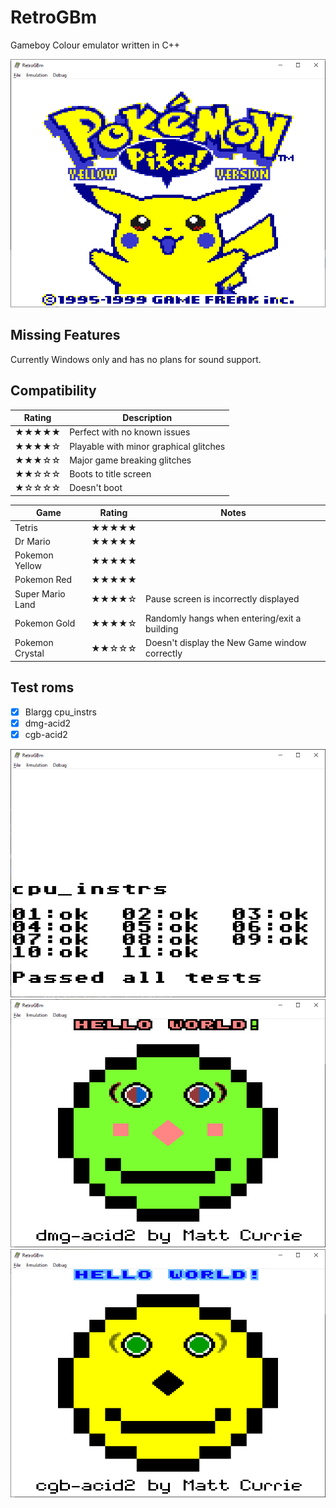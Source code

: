 ﻿# RetroGBm
Gameboy Colour emulator written in C++

![Pokemon Yellow](/Images/pokemon_yellow.png)

## Missing Features
Currently Windows only and has no plans for sound support.

## Compatibility

| Rating		| Description |
| -----------	| ----------- |
| ★★★★★		| Perfect with no known issues |
| ★★★★☆		| Playable with minor graphical glitches |
| ★★★☆☆		| Major game breaking glitches |
| ★★☆☆☆		| Boots to title screen |
| ★☆☆☆☆		| Doesn't boot |

| Game				| Rating	| Notes				|
|-------------------|-----------|-------------------|
| Tetris			| ★★★★★ |  |
| Dr Mario		    | ★★★★★ |  |
| Pokemon Yellow    | ★★★★★ |  |
| Pokemon Red    | ★★★★★ |  |
| Super Mario Land  | ★★★★☆ | Pause screen is incorrectly displayed |
| Pokemon Gold		| ★★★★☆ | Randomly hangs when entering/exit a building |
| Pokemon Crystal	| ★★☆☆☆ | Doesn't display the New Game window correctly |

## Test roms

- [x] Blargg cpu_instrs
- [x] dmg-acid2
- [x] cgb-acid2

![Blargg cpu_instrs](/Images/blargg_cpu_instrs.png)
![dmg-acid2](/Images/dmg_acid2.png)
![cgb-acid2](/Images/cgb_acid2.png)
